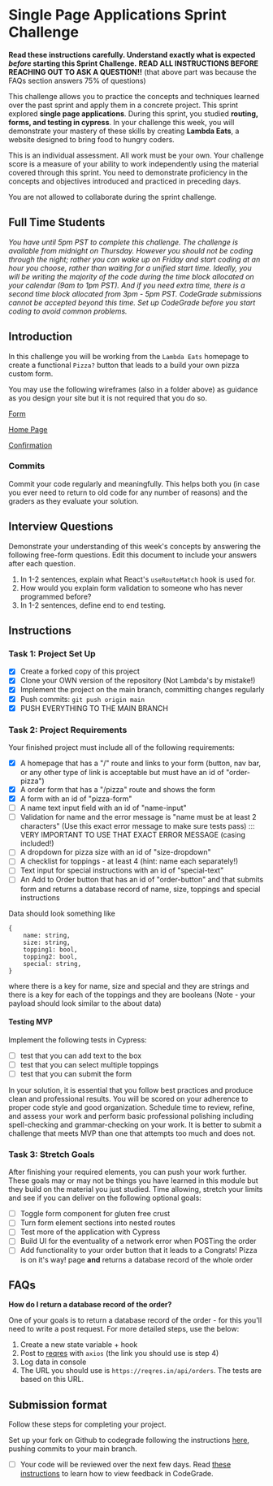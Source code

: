 # Single Page Applications Sprint Challenge

**Read these instructions carefully. Understand exactly what is expected
_before_ starting this Sprint Challenge.** **READ ALL INSTRUCTIONS BEFORE
REACHING OUT TO ASK A QUESTION!!** (that above part was because the FAQs section
answers 75% of questions)

This challenge allows you to practice the concepts and techniques learned over
the past sprint and apply them in a concrete project. This sprint explored
**single page applications**. During this sprint, you studied **routing, forms,
and testing in cypress**. In your challenge this week, you will demonstrate your
mastery of these skills by creating **Lambda Eats**, a website designed to bring
food to hungry coders.

This is an individual assessment. All work must be your own. Your challenge
score is a measure of your ability to work independently using the material
covered through this sprint. You need to demonstrate proficiency in the concepts
and objectives introduced and practiced in preceding days.

You are not allowed to collaborate during the sprint challenge.

## Full Time Students

_You have until 5pm PST to complete this challenge. The challenge is available
from midnight on Thursday. However you should not be coding through the night;
rather you can wake up on Friday and start coding at an hour you choose, rather
than waiting for a unified start time. Ideally, you will be writing the majority
of the code during the time block allocated on your calendar (9am to 1pm PST).
And if you need extra time, there is a second time block allocated from 3pm -
5pm PST. CodeGrade submissions cannot be accepted beyond this time. Set up
CodeGrade before you start coding to avoid common problems._

## Introduction

In this challenge you will be working from the `Lambda Eats` homepage to create
a functional `Pizza?` button that leads to a build your own pizza custom form.

You may use the following wireframes (also in a folder above) as guidance as you
design your site but it is not required that you do so.

[Form](https://tk-assets.lambdaschool.com/d43783ef-e6a8-4154-ba68-430e2275fddc_Form.png)

[Home Page](https://tk-assets.lambdaschool.com/ed737cf5-723e-428d-9b25-192143c8b71f_HomePage.png)

[Confirmation](https://tk-assets.lambdaschool.com/a0f43a34-9fab-4d2b-89f7-e23b22d32964_Pizza.gif)

### Commits

Commit your code regularly and meaningfully. This helps both you (in case you
ever need to return to old code for any number of reasons) and the graders as
they evaluate your solution.

## Interview Questions

Demonstrate your understanding of this week's concepts by answering the
following free-form questions. Edit this document to include your answers after
each question.

1. In 1-2 sentences, explain what React's `useRouteMatch` hook is used for.
1. How would you explain form validation to someone who has never programmed
   before?
1. In 1-2 sentences, define end to end testing.

## Instructions

### Task 1: Project Set Up

-  [x] Create a forked copy of this project
-  [x] Clone your OWN version of the repository (Not Lambda's by mistake!)
-  [x] Implement the project on the main branch, committing changes regularly
-  [x] Push commits: `git push origin main`
-  [x] PUSH EVERYTHING TO THE MAIN BRANCH

### Task 2: Project Requirements

Your finished project must include all of the following requirements:

-  [x] A homepage that has a "/" route and links to your form (button, nav bar,
       or any other type of link is acceptable but must have an id of
       "order-pizza")
-  [x] A order form that has a "/pizza" route and shows the form
-  [x] A form with an id of "pizza-form"
-  [ ] A name text input field with an id of "name-input"
-  [ ] Validation for name and the error message is "name must be at least 2
       characters" (Use this exact error message to make sure tests pass) :::
       VERY IMPORTANT TO USE THAT EXACT ERROR MESSAGE (casing included!)
-  [ ] A dropdown for pizza size with an id of "size-dropdown"
-  [ ] A checklist for toppings - at least 4 (hint: name each separately!)
-  [ ] Text input for special instructions with an id of "special-text"
-  [ ] An Add to Order button that has an id of "order-button" and that submits
       form and returns a database record of name, size, toppings and special
       instructions

Data should look something like

```
{
    name: string,
    size: string,
    topping1: bool,
    topping2: bool,
    special: string,
}
```

where there is a key for name, size and special and they are strings and there
is a key for each of the toppings and they are booleans (Note - your payload
should look similar to the about data)

#### Testing MVP

Implement the following tests in Cypress:

-  [ ] test that you can add text to the box
-  [ ] test that you can select multiple toppings
-  [ ] test that you can submit the form

In your solution, it is essential that you follow best practices and produce
clean and professional results. You will be scored on your adherence to proper
code style and good organization. Schedule time to review, refine, and assess
your work and perform basic professional polishing including spell-checking and
grammar-checking on your work. It is better to submit a challenge that meets MVP
than one that attempts too much and does not.

### Task 3: Stretch Goals

After finishing your required elements, you can push your work further. These
goals may or may not be things you have learned in this module but they build on
the material you just studied. Time allowing, stretch your limits and see if you
can deliver on the following optional goals:

-  [ ] Toggle form component for gluten free crust
-  [ ] Turn form element sections into nested routes
-  [ ] Test more of the application with Cypress
-  [ ] Build UI for the eventuality of a network error when POSTing the order
-  [ ] Add functionality to your order button that it leads to a Congrats! Pizza
       is on it's way! page **and** returns a database record of the whole order

## FAQs

**How do I return a database record of the order?**

One of your goals is to return a database record of the order - for this you'll
need to write a post request. For more detailed steps, use the below:

1. Create a new state variable + hook
2. Post to [reqres](https://reqres.in/) with `axios` (the link you should use is
   step 4)
3. Log data in console
4. The URL you should use is `https://reqres.in/api/orders`. The tests are based
   on this URL.

## Submission format

Follow these steps for completing your project.

Set up your fork on Github to codegrade following the instructions
[here](https://lambdaschool.instructure.com/courses/1675/assignments/51399?module_item_id=617624),
pushing commits to your main branch.

-  [ ] Your code will be reviewed over the next few days. Read
       [these instructions](https://www.notion.so/How-to-View-Feedback-in-CodeGrade-c5147cee220c4044a25de28bcb6bb54a)
       to learn how to view feedback in CodeGrade.
